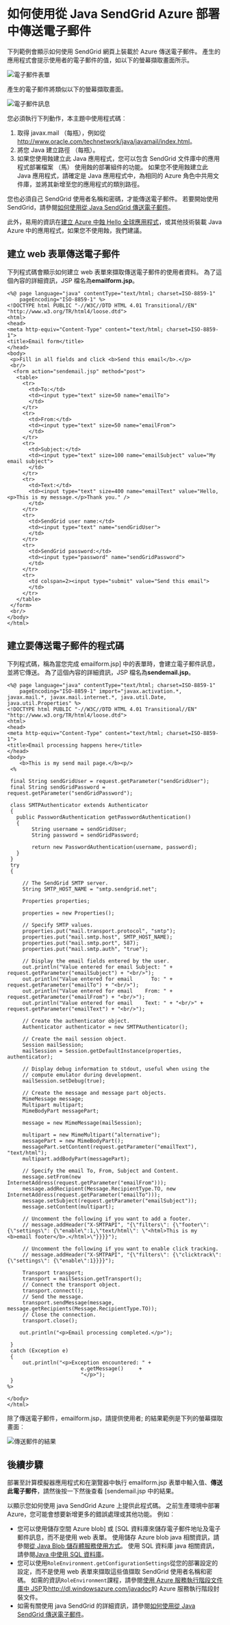 <properties 
    pageTitle="store-sendgrid-java-how-to-send-email-example" 
    description="如何使用從 Java SendGrid Azure 部署中傳送電子郵件" 
    services="" 
    documentationCenter="java" 
    authors="thinkingserious" 
    manager="sendgrid" 
    editor="mollybos"/>

<tags 
    ms.service="multiple" 
    ms.workload="na" 
    ms.tgt_pltfrm="na" 
    ms.devlang="Java" 
    ms.topic="article" 
    ms.date="10/30/2014" 
    ms.author="vibhork;dominic.may@sendgrid.com;elmer.thomas@sendgrid.com"/>

# <a name="how-to-send-email-using-sendgrid-from-java-in-an-azure-deployment"></a>如何使用從 Java SendGrid Azure 部署中傳送電子郵件

下列範例會顯示如何使用 SendGrid 網頁上裝載於 Azure 傳送電子郵件。 產生的應用程式會提示使用者的電子郵件的值，如以下的螢幕擷取畫面所示。

![電子郵件表單][emailform]

產生的電子郵件將類似以下的螢幕擷取畫面。

![電子郵件訊息][emailsent]

您必須執行下列動作，本主題中使用程式碼︰

1. 取得 javax.mail （每瓶），例如從<http://www.oracle.com/technetwork/java/javamail/index.html>。
2. 將您 Java 建立路徑 （每瓶）。
3. 如果您使用蝕建立此 Java 應用程式，您可以包含 SendGrid 文件庫中的應用程式部署檔案 （馬） 使用蝕的部署組件的功能。 如果您不使用蝕建立此 Java 應用程式，請確定是 Java 應用程式中，為相同的 Azure 角色中共用文件庫，並將其新增至您的應用程式的類別路徑。


您也必須自己 SendGrid 使用者名稱和密碼，才能傳送電子郵件。 若要開始使用 SendGrid，請參閱[如何使用從 Java SendGrid 傳送電子郵件](store-sendgrid-java-how-to-send-email.md)。

此外，易用的資訊在[建立 Azure 中蝕 Hello 全球應用程式](http://msdn.microsoft.com/library/windowsazure/hh690944)，或其他技術裝載 Java Azure 中的應用程式，如果您不使用蝕，我們建議。

## <a name="create-a-web-form-for-sending-email"></a>建立 web 表單傳送電子郵件

下列程式碼會顯示如何建立 web 表單來擷取傳送電子郵件的使用者資料。 為了這個內容的詳細資訊，JSP 檔名為**emailform.jsp**。

    <%@ page language="java" contentType="text/html; charset=ISO-8859-1"
        pageEncoding="ISO-8859-1" %>
    <!DOCTYPE html PUBLIC "-//W3C//DTD HTML 4.01 Transitional//EN" "http://www.w3.org/TR/html4/loose.dtd">
    <html>
    <head>
    <meta http-equiv="Content-Type" content="text/html; charset=ISO-8859-1">
    <title>Email form</title>
    </head>
    <body>
     <p>Fill in all fields and click <b>Send this email</b>.</p>
     <br/>
      <form action="sendemail.jsp" method="post">
       <table>
         <tr>
           <td>To:</td>
           <td><input type="text" size=50 name="emailTo">
           </td>
         </tr>
         <tr>
           <td>From:</td>
           <td><input type="text" size=50 name="emailFrom">
           </td>
         </tr>
         <tr>
           <td>Subject:</td>
           <td><input type="text" size=100 name="emailSubject" value="My email subject">
           </td>
         </tr>
         <tr>
           <td>Text:</td>
           <td><input type="text" size=400 name="emailText" value="Hello,<p>This is my message.</p>Thank you." />
           </td>
         </tr>
         <tr>
           <td>SendGrid user name:</td>
           <td><input type="text" name="sendGridUser">
           </td>
         </tr>
         <tr>
           <td>SendGrid password:</td>
           <td><input type="password" name="sendGridPassword">
           </td>
         </tr>
         <tr>
           <td colspan=2><input type="submit" value="Send this email">
           </td>
         </tr>
       </table>
     </form>
     <br/>
    </body>
    </html>

## <a name="create-the-code-to-send-the-email"></a>建立要傳送電子郵件的程式碼

下列程式碼，稱為當您完成 emailform.jsp] 中的表單時，會建立電子郵件訊息，並將它傳送。 為了這個內容的詳細資訊，JSP 檔名為**sendemail.jsp**。

    <%@ page language="java" contentType="text/html; charset=ISO-8859-1"
        pageEncoding="ISO-8859-1" import="javax.activation.*, javax.mail.*, javax.mail.internet.*, java.util.Date, java.util.Properties" %>
    <!DOCTYPE html PUBLIC "-//W3C//DTD HTML 4.01 Transitional//EN" "http://www.w3.org/TR/html4/loose.dtd">
    <html>
    <head>
    <meta http-equiv="Content-Type" content="text/html; charset=ISO-8859-1">
    <title>Email processing happens here</title>
    </head>
    <body>
        <b>This is my send mail page.</b><p/>
     <%
     
     final String sendGridUser = request.getParameter("sendGridUser");
     final String sendGridPassword = request.getParameter("sendGridPassword");
     
     class SMTPAuthenticator extends Authenticator
     {
       public PasswordAuthentication getPasswordAuthentication()
       {
            String username = sendGridUser;
            String password = sendGridPassword;
          
            return new PasswordAuthentication(username, password);   
       }
     }
     try
     {
         
         // The SendGrid SMTP server.
         String SMTP_HOST_NAME = "smtp.sendgrid.net";
    
         Properties properties;
        
         properties = new Properties();
         
         // Specify SMTP values.
         properties.put("mail.transport.protocol", "smtp");
         properties.put("mail.smtp.host", SMTP_HOST_NAME);
         properties.put("mail.smtp.port", 587);
         properties.put("mail.smtp.auth", "true");
         
         // Display the email fields entered by the user. 
         out.println("Value entered for email Subject: " + request.getParameter("emailSubject") + "<br/>");        
         out.println("Value entered for email      To: " + request.getParameter("emailTo") + "<br/>");
         out.println("Value entered for email    From: " + request.getParameter("emailFrom") + "<br/>");
         out.println("Value entered for email    Text: " + "<br/>" + request.getParameter("emailText") + "<br/>");
    
         // Create the authenticator object.
         Authenticator authenticator = new SMTPAuthenticator();
         
         // Create the mail session object.
         Session mailSession;
         mailSession = Session.getDefaultInstance(properties, authenticator);
         
         // Display debug information to stdout, useful when using the
         // compute emulator during development.
         mailSession.setDebug(true);
    
         // Create the message and message part objects.
         MimeMessage message;
         Multipart multipart;
         MimeBodyPart messagePart; 
         
         message = new MimeMessage(mailSession);
         
         multipart = new MimeMultipart("alternative");
         messagePart = new MimeBodyPart();
         messagePart.setContent(request.getParameter("emailText"), "text/html");
         multipart.addBodyPart(messagePart);            
    
         // Specify the email To, From, Subject and Content. 
         message.setFrom(new InternetAddress(request.getParameter("emailFrom")));
         message.addRecipient(Message.RecipientType.TO, new InternetAddress(request.getParameter("emailTo")));
         message.setSubject(request.getParameter("emailSubject")); 
         message.setContent(multipart);
         
         // Uncomment the following if you want to add a footer.
         // message.addHeader("X-SMTPAPI", "{\"filters\": {\"footer\": {\"settings\": {\"enable\":1,\"text/html\": \"<html>This is my <b>email footer</b>.</html>\"}}}}");
    
         // Uncomment the following if you want to enable click tracking.
         // message.addHeader("X-SMTPAPI", "{\"filters\": {\"clicktrack\": {\"settings\": {\"enable\":1}}}}");
         
         Transport transport;
         transport = mailSession.getTransport();
         // Connect the transport object.
         transport.connect();
         // Send the message.
         transport.sendMessage(message,  message.getRecipients(Message.RecipientType.TO));
         // Close the connection.
         transport.close();
     
        out.println("<p>Email processing completed.</p>");
         
     }
     catch (Exception e)
     {
         out.println("<p>Exception encountered: " + 
                            e.getMessage()     +
                            "</p>");   
     }
    %>
    
    </body>
    </html>

除了傳送電子郵件，emailform.jsp，請提供使用者; 的結果範例是下列的螢幕擷取畫面︰

![傳送郵件的結果][emailresult]

## <a name="next-steps"></a>後續步驟

部署至計算模擬器應用程式和在瀏覽器中執行 emailform.jsp 表單中輸入值、**傳送此電子郵件**，請然後按一下然後查看 [sendemail.jsp 中的結果。

以顯示您如何使用 java SendGrid Azure 上提供此程式碼。 之前生產環境中部署 Azure，您可能會想要新增更多的錯誤處理或其他功能。 例如︰ 

* 您可以使用儲存空間 Azure blob] 或 [SQL 資料庫來儲存電子郵件地址及電子郵件訊息，而不是使用 web 表單。 使用儲存 Azure blob java 相關資訊，請參閱[從 Java Blob 儲存體服務使用方式](https://azure.microsoft.com/develop/java/how-to-guides/blob-storage/)。 使用 SQL 資料庫 java 相關資訊，請參閱[Java 中使用 SQL 資料庫](https://azure.microsoft.com/develop/java/how-to-guides/using-sql-azure-in-java/)。
* 您可以使用`RoleEnvironment.getConfigurationSettings`從您的部署設定的設定，而不是使用 web 表單來擷取這些值擷取 SendGrid 使用者名稱和密碼。 如需的資訊`RoleEnvironment`課程，請參閱[使用 Azure 服務執行階段文件庫中 JSP](http://msdn.microsoft.com/library/windowsazure/hh690948)及<http://dl.windowsazure.com/javadoc>的 Azure 服務執行階段封裝文件。
* 如需有關使用 java SendGrid 的詳細資訊，請參閱[如何使用從 Java SendGrid 傳送電子郵件](store-sendgrid-java-how-to-send-email.md)。

[emailform]: ./media/store-sendgrid-java-how-to-send-email-example/SendGridJavaEmailform.jpg
[emailsent]: ./media/store-sendgrid-java-how-to-send-email-example/SendGridJavaEmailSent.jpg
[emailresult]: ./media/store-sendgrid-java-how-to-send-email-example/SendGridJavaResult.jpg
